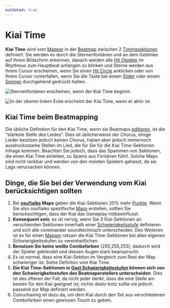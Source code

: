 ```yaml
---
outdated: true
---
```


# Kiai Time

**Kiai Time** wird vom [Mapper](/wiki/Beatmapping) in der [Beatmap](/wiki/Beatmap) zwischen 2 [Timingsektionen](/wiki/Beatmap_Editor/Timing) definiert. Sie werden es durch die Sternenfontänen und an dem Geblinke auf Ihrem Bildschirm erkennen, danach werden alle [Hit Objekte](/wiki/Hit_object) im Rhythmus zum Hauptbeat anfangen zu blinken und Sterne werden aus Ihrem Cursor erscheinen, wenn Sie einen [Hit Circle](/wiki/Hit_object) anklicken oder von Ihrem Cursor runterfallen, wenn Sie die Taste bei einem [Slider](/wiki/Hit_object) oder einem [Spinner](/wiki/Hit_object) durchgehend gedrückt halten.

![Sternenfontänen erscheinen, wenn der Kiai Time beginnt.](img/Kiai_Time_test.jpg "Sternenfontänen erscheinen, wenn der Kiai Time beginnt.")

![In der oberen linken Ecke erscheint der Kiai Time, wenn er aktiv ist.](img/Kiai_Time_edit.jpg "In der oberen linken Ecke erscheint der Kiai Time, wenn er aktiv ist.")

## Kiai Time beim Beatmapping

Die übliche Definition für den Kiai Time, wenn sie Beatmaps [editieren](/wiki/Beatmap_Editor), ist die "stärkste Stelle des Liedes". Dies ist üblicherweise der Chorus, einige Lieder besitzen jedoch keinen Chorus, haben aber jedoch immernoch ausdrucksstarke Stellen im Lied, die für Sie für die Kiai Time-Sektionen infrage kommen. Beachten Sie jedoch, dass das Spammen von Sektionen, die einen Kiai Time einleiten, zu Spams aus Fontänen führt. Solche Maps sind nicht rankbar und werden von den meisten Spielern gehasst, da sie Lags verursachen können.

## Dinge, die Sie bei der Verwendung vom Kiai berücksichtigen sollten

1. Bei **[osu!taiko](/wiki/Game_mode/osu!taiko) Maps** geben die Kiai-Sektionen 20% mehr [Punkte](/wiki/Score). Wenn Sie also osu!taiko spezifische [Maps](/wiki/Beatmap) erstellen, sollten Sie berücksichtigen, dass der Kiai das Gameplay mitbeeinflusst.
2. **Konsequent sein**; es ist nervig, wenn Sie 3 Kiai-Sektionen an verschienden Sektionen innerhalb einer [Schwierigkeitsstufe](/wiki/Beatmap_Editor/Song_Setup) definieren und sich alle voneinander soundtechnisch unterscheiden. Des Weiteren ist es für einen [Mapper](/wiki/Beatmapping) ratsam die Kiai Time-Sektionen bei allen eigenen Schwierigkeitsstufen zu vereinheitlichen.
3. **Benutzen Sie keine weiße Combofarben** (255,255,255); dadurch wird der Spieler geblendet und dessen Augen stark beansprucht.
4. Es ist normal, dass eine Kiai-Sektion im Vergleich zum Rest der Map schwieriger ist. Siehe Definiton vom Kiai Time.
5. **Die Kiai Time-Sektionen in [Gast Schwierigkeitsstufen](/wiki/Beatmap/Guest_difficulty) können sich von den Schwierigkeitsstufen des Beatmaperstellers unterscheiden**. Dies ist des öfteren der Fall, da nicht jeder denkt, dass die eine Stelle am besten für den Kiai geeignet ist; nichts desto trotz sollte sie jedoch passend zur Map definiert werden.
6. Colourhaxing ist dazu da, um dem Kiai durch den Set aus verschiedenen Combofarben einen gewissen Touch zu geben.
